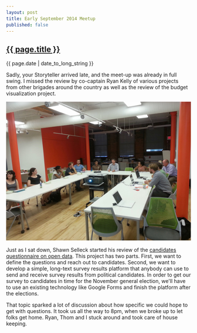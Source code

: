 ```yaml
---
layout: post
title: Early September 2014 Meetup
published: false
---
```


<h2><a href="{{ page.url }}">{{ page.title }}</a></h2>

{{ page.date | date_to_long_string }}

Sadly, your Storyteller arrived late, and the meet-up was already in full swing. I missed the review by co-captain Ryan Kelly of various projects from other brigades around the country as well as the review of the budget visualization project. 

![About a dozen people sitting around a horseshoe shaped table](../images/photos/20140902_185445-600.jpg)

Just as I sat down, Shawn Selleck started his review of the [candidates questionnaire on open data](http://codeisland.github.io/candidate-questionnaire/). This project has two parts. First, we want to define the questions and reach out to candidates. Second, we want to develop a simple, long-text survey results platform that anybody can use to send and receive survey results from political candidates. In order to get our survey to candidates in time for the November general election, we'll have to use an existing technology like Google Forms and finish the platform after the elections.

That topic sparked a lot of discussion about how specific we could hope to get with questions. It took us all the way to 8pm, when we broke up to let folks get home. Ryan, Thom and I stuck around and took care of house keeping.
